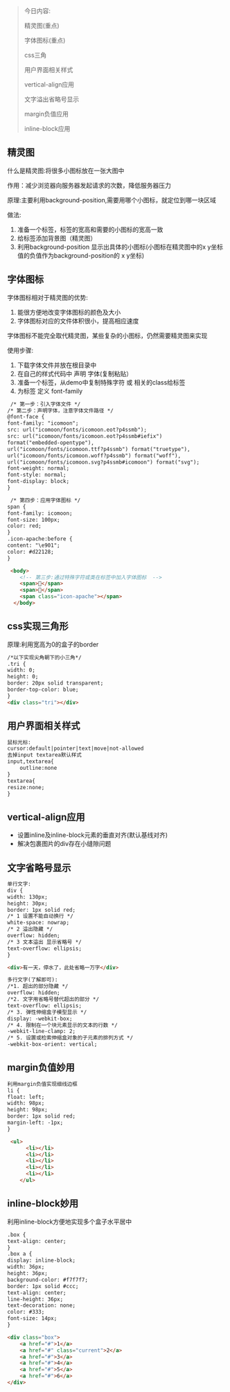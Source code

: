 > 今日内容:
>
> 精灵图(重点)
>
> 字体图标(重点)
>
> css三角
>
> 用户界面相关样式
>
> vertical-align应用
>
> 文字溢出省略号显示
>
> margin负值应用
>
> inline-block应用

## 精灵图

 什么是精灵图:将很多小图标放在一张大图中

作用：减少浏览器向服务器发起请求的次数，降低服务器压力

原理:主要利用background-position,需要用哪个小图标，就定位到哪一块区域

做法:

1. 准备一个标签，标签的宽高和需要的小图标的宽高一致
2. 给标签添加背景图（精灵图）
3. 利用background-position 显示出具体的小图标(小图标在精灵图中的x y坐标值的负值作为background-position的 x  y坐标)



## 字体图标

字体图标相对于精灵图的优势:

1. 能很方便地改变字体图标的颜色及大小
2. 字体图标对应的文件体积很小，提高相应速度

字体图标不能完全取代精灵图，某些复杂的小图标，仍然需要精灵图来实现

使用步骤:

1. 下载字体文件并放在根目录中
2. 在自己的样式代码中 声明 字体(复制粘贴）
3. 准备一个标签，从demo中复制特殊字符 或 相关的class给标签
4. 为标签 定义 font-family

```html
 /* 第一步：引入字体文件 */
/* 第二步：声明字体，注意字体文件路径 */
@font-face {
font-family: "icomoon";
src: url("icomoon/fonts/icomoon.eot?p4ssmb");
src: url("icomoon/fonts/icomoon.eot?p4ssmb#iefix")
format("embedded-opentype"),
url("icomoon/fonts/icomoon.ttf?p4ssmb") format("truetype"),
url("icomoon/fonts/icomoon.woff?p4ssmb") format("woff"),
url("icomoon/fonts/icomoon.svg?p4ssmb#icomoon") format("svg");
font-weight: normal;
font-style: normal;
font-display: block;
}

 /* 第四步：应用字体图标 */
span {
font-family: icomoon;
font-size: 100px;
color: red;
}
.icon-apache:before {
content: "\e901";
color: #d22128;
}

 <body>
    <!-- 第三步:通过特殊字符或类在标签中加入字体图标  -->
    <span></span>
    <span></span>
    <span class="icon-apache"></span>
  </body>
```

## css实现三角形

原理:利用宽高为0的盒子的border

```html
/*以下实现尖角朝下的小三角*/
.tri {
width: 0;
height: 0;
border: 20px solid transparent;
border-top-color: blue;
}
<div class="tri"></div>
```

## 用户界面相关样式

```html
鼠标光标:
cursor:default|pointer|text|move|not-allowed
去掉input textarea默认样式
input,textarea{
	outline:none
}
textarea{
resize:none;
}
```

## vertical-align应用

- 设置inline及inline-block元素的垂直对齐(默认基线对齐)
- 解决包裹图片的div存在小缝隙问题

## 文字省略号显示

```html
单行文字:
div {
width: 130px;
height: 30px;
border: 1px solid red;
/* 1 设置不能自动换行 */
white-space: nowrap;
/* 2 溢出隐藏 */
overflow: hidden;
/* 3 文本溢出 显示省略号 */
text-overflow: ellipsis;
}

<div>有一天，停水了，此处省略一万字</div>

多行文字(了解即可):
/*1. 超出的部分隐藏 */
overflow: hidden;
/*2. 文字用省略号替代超出的部分 */
text-overflow: ellipsis;
/* 3. 弹性伸缩盒子模型显示 */
display: -webkit-box;
/* 4. 限制在一个块元素显示的文本的行数 */
-webkit-line-clamp: 2;
/* 5. 设置或检索伸缩盒对象的子元素的排列方式 */
-webkit-box-orient: vertical;
```

## margin负值妙用

```html
利用margin负值实现细线边框
li {
float: left;
width: 98px;
height: 98px;
border: 1px solid red;
margin-left: -1px;
}

 <ul>
      <li></li>
      <li></li>
      <li></li>
      <li></li>
      <li></li>
    </ul>
```

## inline-block妙用

利用inline-block方便地实现多个盒子水平居中

```html
.box {
text-align: center;
}
.box a {
display: inline-block;
width: 36px;
height: 36px;
background-color: #f7f7f7;
border: 1px solid #ccc;
text-align: center;
line-height: 36px;
text-decoration: none;
color: #333;
font-size: 14px;
}

<div class="box">
    <a href="#">1</a>
    <a href="#" class="current">2</a>
    <a href="#">3</a>
    <a href="#">4</a>
    <a href="#">5</a>
    <a href="#">6</a>
</div>
```

